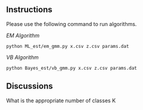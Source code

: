 ## Instructions
Please use the following command to run algorithms.

*EM Algorithm*

`python ML_est/em_gmm.py x.csv z.csv params.dat`

*VB Algorithm*

`python Bayes_est/vb_gmm.py x.csv z.csv params.dat`

## Discussions

What is the appropriate number of classes K 
